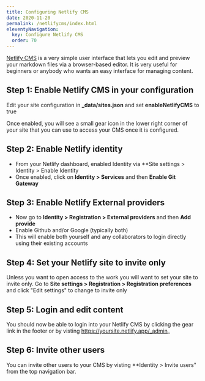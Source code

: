 ```yaml
---
title: Configuring Netlify CMS 
date: 2020-11-20
permalink: /netlifycms/index.html
eleventyNavigation:
  key: Configure Netlify CMS
  order: 70 
---
```

[Netlify CMS](https://www.netlifycms.org/) is a very simple user interface that lets you edit and preview your markdown files via a browser-based editor. It is very useful for beginners or anybody who wants an easy interface for managing content.

## Step 1: Enable Netlify CMS in your configuration

Edit your site configuration in **_data/sites.json** and set **enableNetlifyCMS** to true

Once enabled, you will see a small gear icon in the lower right corner of your site that you can use to access your CMS once it is configured.

## Step 2: Enable Netlify identity

* From your Netlify dashboard, enabled Identity via **Site settings > Identity > Enable Identity
* Once enabled, click on **Identity > Services** and then **Enable Git Gateway**

## Step 3: Enable Netlify External providers

* Now go to **Identity > Registration > External providers** and then **Add provide**
* Enable Github and/or Google (typically both)
* This will enable both yourself and any collaborators to login directly using their existing accounts

## Step 4: Set your Netlify site to invite only

Unless you want to open access to the work you will want to set your site to invite only. Go to **Site settings > Registration > Registration preferences** and click "Edit settings" to change to invite only

## Step 5: Login and edit content

You should now be able to login into your Netlify CMS by clicking the gear link in the footer or by visting https://yoursite.netlify.app/_admin_

## Step 6: Invite other users

You can invite other users to your CMS by visting **Identity > Invite users" from the top navigation bar. 